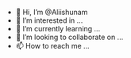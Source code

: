 - 👋 Hi, I’m @Aliishunam
- 👀 I’m interested in ...
- 🌱 I’m currently learning ...
- 💞️ I’m looking to collaborate on ...
- 📫 How to reach me ...

<!---
Aliishunam/Aliishunam is a ✨ special ✨ repository because its `README.md` (this file) appears on your GitHub profile.
You can click the Preview link to take a look at your changes.
--->
